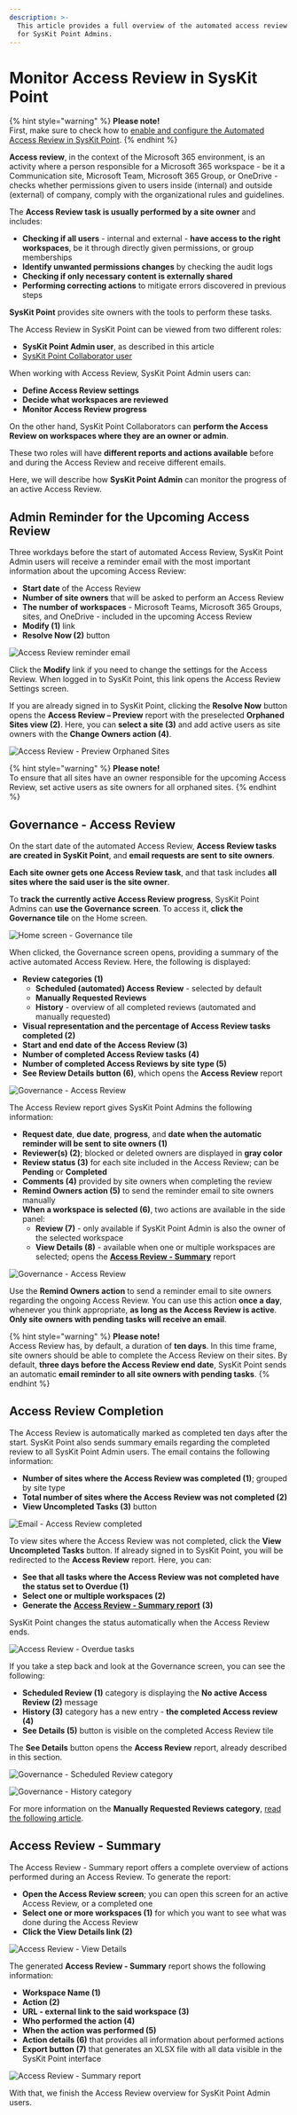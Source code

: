 ```yaml
---
description: >-
  This article provides a full overview of the automated access review process
  for SysKit Point Admins.
---
```


# Monitor Access Review in SysKit Point

{% hint style="warning" %}
**Please note!**\
First, make sure to check how to [enable and configure the Automated Access Review in SysKit Point](enable-permissions-review.md).
{% endhint %}

**Access review**, in the context of the Microsoft 365 environment, is an activity where a person responsible for a Microsoft 365 workspace - be it a Communication site, Microsoft Team, Microsoft 365 Group, or OneDrive - checks whether permissions given to users inside (internal) and outside (external) of company, comply with the organizational rules and guidelines.

The **Access Review task is usually performed by a site owner** and includes:

* **Checking if all users** - internal and external - **have access to the right workspaces**, be it through directly given permissions, or group memberships
* **Identify unwanted permissions changes** by checking the audit logs
* **Checking if only necessary content is externally shared**
* **Performing correcting actions** to mitigate errors discovered in previous steps

**SysKit Point** provides site owners with the tools to perform these tasks.

The Access Review in SysKit Point can be viewed from two different roles:

* **SysKit Point Admin user**, as described in this article
* [SysKit Point Collaborator user](../../point-collaborators/access-review.md)

When working with Access Review, SysKit Point Admin users can:

* **Define Access Review settings**
* **Decide what workspaces are reviewed**
* **Monitor Access Review progress**

On the other hand, SysKit Point Collaborators can **perform the Access Review on workspaces where they are an owner or admin**.

These two roles will have **different reports and actions available** before and during the Access Review and receive different emails.

Here, we will describe how **SysKit Point Admin** can monitor the progress of an active Access Review.

## Admin Reminder for the Upcoming Access Review

Three workdays before the start of automated Access Review, SysKit Point Admin users will receive a reminder email with the most important information about the upcoming Access Review:

* **Start date** of the Access Review
* **Number of site owners** that will be asked to perform an Access Review
* **The number of workspaces** - Microsoft Teams, Microsoft 365 Groups, sites, and OneDrive - included in the upcoming Access Review
* **Modify (1)** link
* **Resolve Now (2)** button

![Access Review reminder email](../../.gitbook/assets/permissions-review\_reminder-before.png)

Click the **Modify** link if you need to change the settings for the Access Review. When logged in to SysKit Point, this link opens the Access Review Settings screen.

If you are already signed in to SysKit Point, clicking the **Resolve Now** button opens the **Access Review – Preview** report with the preselected **Orphaned Sites view (2)**. Here, you can **select a site (3)** and add active users as site owners with the **Change Owners action (4)**.

![Access Review - Preview Orphaned Sites](../../.gitbook/assets/monitor-permissions-review\_preview-orphaned.png)

{% hint style="warning" %}
**Please note!**\
To ensure that all sites have an owner responsible for the upcoming Access Review, set active users as site owners for all orphaned sites.
{% endhint %}

## Governance - Access Review

On the start date of the automated Access Review, **Access Review tasks are created in SysKit Point**, and **email requests are sent to site owners**.

**Each site owner gets one Access Review task**, and that task includes **all sites where the said user is the site owner**.

To **track the currently active Access Review** **progress**, SysKit Point Admins can **use the Governance screen**. To access it, **click the Governance tile** on the Home screen.

![Home screen - Governance tile](../../.gitbook/assets/monitor-permissions-review\_home-screen.png)

When clicked, the Governance screen opens, providing a summary of the active automated Access Review. Here, the following is displayed:

* **Review categories (1)**
  * **Scheduled (automated) Access Review** - selected by default
  * **Manually Requested Reviews**
  * **History** - overview of all completed reviews (automated and manually requested)
* **Visual representation and the percentage of Access Review tasks completed (2)**
* **Start and end date of the Access Review (3)**
* **Number of completed Access Review tasks (4)**
* **Number of completed Access Reviews by site type (5)**
* **See Review Details** **button (6)**, which opens the **Access Review** report

![Governance - Access Review](../../.gitbook/assets/monitor-permissions-review\_governance.png)

The Access Review report gives SysKit Point Admins the following information:

* **Request date**, **due date**, **progress**, and **date when the automatic reminder will be sent to site owners (1)**
* **Reviewer(s) (2)**; blocked or deleted owners are displayed in **gray color**
* **Review status (3)** for each site included in the Access Review; can be **Pending** or **Completed**
* **Comments (4)** provided by site owners when completing the review
* **Remind Owners action (5)** to send the reminder email to site owners manually
* **When a workspace is selected (6)**, two actions are available in the side panel:
  * **Review (7)** - only available if SysKit Point Admin is also the owner of the selected workspace
  * **View Details (8)** - available when one or multiple workspaces are selected; opens the [**Access Review - Summary**](monitor-permissions-review.md#access-review---summary) report

![Governance - Access Review](../../.gitbook/assets/monitor-permissions-review\_permissions-review.png)

Use the **Remind Owners action** to send a reminder email to site owners regarding the ongoing Access Review. You can use this action **once a day**, whenever you think appropriate, **as long as the Access Review is active**. **Only site owners with pending tasks will receive an email**.

{% hint style="warning" %}
**Please note!**\
Access Review has, by default, a duration of **ten days**. In this time frame, site owners should be able to complete the Access Review on their sites. By default, **three days before the Access Review end date**, SysKit Point sends an automatic **email reminder to all site owners with pending tasks**.
{% endhint %}

## Access Review Completion

The Access Review is automatically marked as completed ten days after the start. SysKit Point also sends summary emails regarding the completed review to all SysKit Point Admin users. The email contains the following information:

* **Number of sites where the Access Review was completed (1)**; grouped by site type
* **Total number of sites where the Access Review was not completed (2)**
* **View Uncompleted Tasks (3)** button

![Email - Access Review completed](<../../.gitbook/assets/monitor-permissions-review\_email-after (2) (2) (3) (2) (2) (1) (2).png>)

To view sites where the Access Review was not completed, click the **View Uncompleted Tasks** button. If already signed in to SysKit Point, you will be redirected to the **Access Review** report. Here, you can:

* **See that all tasks where the Access Review was not completed have the status set to Overdue (1)**
* **Select one or multiple workspaces (2)**
* **Generate the** [**Access Review - Summary report**](monitor-permissions-review.md#access-review---summary) **(3)**

SysKit Point changes the status automatically when the Access Review ends.

![Access Review - Overdue tasks](../../.gitbook/assets/monitor-permissions-review\_overdue.png)

If you take a step back and look at the Governance screen, you can see the following:

* **Scheduled Review (1)** category is displaying the **No active Access Review (2)** message
* **History (3)** category has a new entry - **the completed Access review (4)**
* **See Details (5)** button is visible on the completed Access Review tile

The **See Details** button opens the **Access Review** report, already described in this section.

![Governance - Scheduled Review category](../../.gitbook/assets/monitor-permissions-review\_no-active.png)

![Governance - History category](../../.gitbook/assets/monitor-permissions-review\_history.png)

For more information on the **Manually Requested Reviews category**, [read the following article](manually-request-permissions-review.md).

## Access Review - Summary

The Access Review - Summary report offers a complete overview of actions performed during an Access Review. To generate the report:

* **Open the Access Review screen**; you can open this screen for an active Access Review, or a completed one
* **Select one or more workspaces (1)** for which you want to see what was done during the Access Review
* **Click the View Details link (2)**

![Access Review - View Details](../../.gitbook/assets/monitor-permissions-review\_view-details.png)

The generated **Access Review - Summary** report shows the following information:

* **Workspace Name (1)**
* **Action (2)**
* **URL - external link to the said workspace (3)**
* **Who performed the action (4)**
* **When the action was performed (5)**
* **Action details (6)** that provides all information about performed actions
* **Export button (7)** that generates an XLSX file with all data visible in the SysKit Point interface

![Access Review - Summary report](../../.gitbook/assets/monitor-permissions-review\_summary.png)

With that, we finish the Access Review overview for SysKit Point Admin users.
